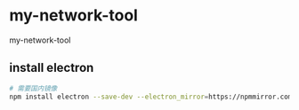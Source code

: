 # my-network-tool

my-network-tool

## install electron

```bash
# 需要国内镜像
npm install electron --save-dev --electron_mirror=https://npmmirror.com/mirrors/electron/
```